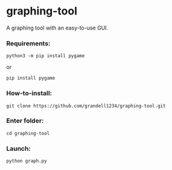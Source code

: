 # graphing-tool
A graphing tool with an easy-to-use GUI.
### Requirements:
```
python3 -m pip install pygame
```
or
```
pip install pygame
```
### How-to-install:
```
git clone https://github.com/grandell1234/graphing-tool.git
```
### Enter folder:
```
cd graphing-tool
```
### Launch:
```
python graph.py
```
